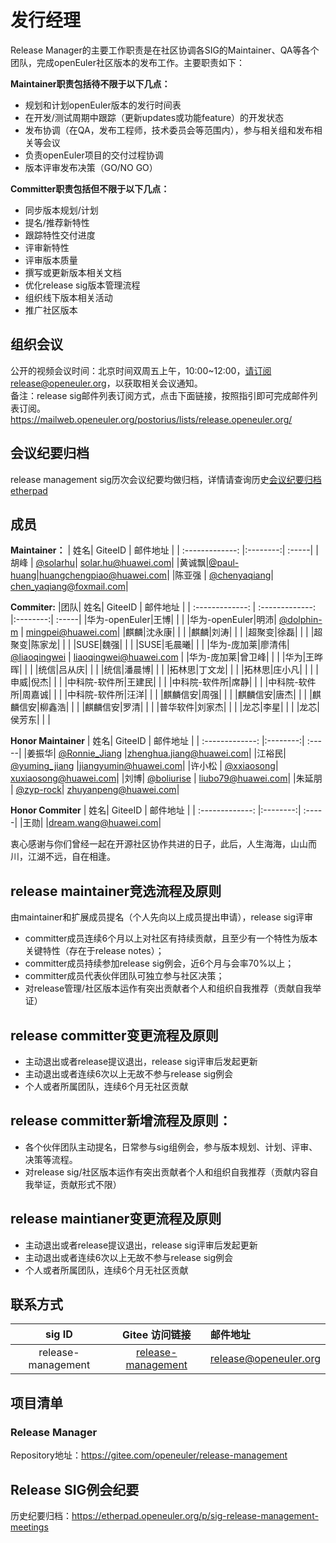 # 发行经理

Release Manager的主要工作职责是在社区协调各SIG的Maintainer、QA等各个团队，完成openEuler社区版本的发布工作。主要职责如下：

**Maintainer职责包括待不限于以下几点：**
- 规划和计划openEuler版本的发行时间表
- 在开发/测试周期中跟踪（更新updates或功能feature）的开发状态
- 发布协调（在QA，发布工程师，技术委员会等范围内），参与相关组和发布相关等会议
- 负责openEuler项目的交付过程协调
- 版本评审发布决策（GO/NO GO）

**Committer职责包括但不限于以下几点：**
- 同步版本规划/计划
- 提名/推荐新特性
- 跟踪特性交付进度
- 评审新特性
- 评审版本质量
- 撰写或更新版本相关文档
- 优化release sig版本管理流程
- 组织线下版本相关活动
- 推广社区版本


## 组织会议

公开的视频会议时间：北京时间双周五上午，10:00~12:00，请订阅release@openeuler.org，以获取相关会议通知。  
备注：release sig邮件列表订阅方式，点击下面链接，按照指引即可完成邮件列表订阅。  
https://mailweb.openeuler.org/postorius/lists/release.openeuler.org/  

## 会议纪要归档
release management sig历次会议纪要均做归档，详情请查询历史[会议纪要归档etherpad](https://etherpad.openeuler.org/p/sig-release-management-meetings)

## 成员
**Maintainer：**
| 姓名| GiteeID           | 邮件地址  |
| :-------------: |:--------:| :-----|
|胡峰 | [@solarhu](https://gitee.com/solarhu)| solar.hu@huawei.com|
|黄诚飘|[@paul-huang](https://gitee.com/paul-huang)|huangchengpiao@huawei.com|
|陈亚强  | [@chenyaqiang](https://gitee.com/chenyaqiang)|  chen_yaqiang@foxmail.com|

**Commiter:**
|团队| 姓名| GiteeID           | 邮件地址  |
| :-------------: | :-------------: |:--------:| :-----|
|华为-openEuler|王博|    |    |
|华为-openEuler|明沛| [@dolphin-m](https://gitee.com/dolphin-m) | mingpei@huawei.com|
|麒麟|沈永康|	|	|
|麒麟|刘涛|	|	|
|超聚变|徐磊|	|	|
|超聚变|陈家龙|	|	|
|SUSE|魏强|	|	|
|SUSE|毛晨曦|	|	|
|华为-庞加莱|廖清伟| [@liaoqingwei](https://gitee.com/liaoqingwei) | liaoqingwei@huawei.com |
|华为-庞加莱|曾卫峰|	|	|
|华为|王晔晖|    |    |
|统信|吕从庆|	|	|
|统信|潘晨博|	|	|
|拓林思|丁文龙|	|	|
|拓林思|庄小凡|	|	|
|申威|倪杰|	|	|
|中科院-软件所|王建民|	|	|
|中科院-软件所|席静|	|	|
|中科院-软件所|周嘉诚|	|	|
|中科院-软件所|汪洋|	|	|
|麒麟信安|周强|	|	|
|麒麟信安|唐杰|	|	|
|麒麟信安|柳鑫浩|	|	|
|麒麟信安|罗清|	|	|
|普华软件|刘家杰|	|	|
|龙芯|李星|	|	|
|龙芯|侯芳东|	|	|

**Honor Maintainer**
| 姓名| GiteeID           | 邮件地址  |
| :-------------: |:--------:| :-----|
|姜振华| [@Ronnie_Jiang](https://gitee.com/Ronnie_Jiang) |zhenghua.jiang@huawei.com|
|江裕民| [@yuming_jiang](https://gitee.com/yuming_jiang)  |jiangyumin@huawei.com|
|许小松  | [@xxiaosong](https://gitee.com/xxiaosong)|  xuxiaosong@huawei.com| 
|刘博| [@boliurise](https://gitee.com/boliurise) | liubo79@huawei.com|
|朱延朋  | [@zyp-rock](https://gitee.com/zyp-rock)|  zhuyanpeng@huawei.com|

**Honor Commiter**
| 姓名| GiteeID           | 邮件地址  |
| :-------------: |:--------:| :-----|
|王勋| |dream.wang@huawei.com|

衷心感谢与你们曾经一起在开源社区协作共进的日子，此后，人生海海，山山而川，江湖不远，自在相逢。

## release maintainer竞选流程及原则
由maintainer和扩展成员提名（个人先向以上成员提出申请），release sig评审
- committer成员连续6个月以上对社区有持续贡献，且至少有一个特性为版本关键特性（存在于release notes）；
- committer成员持续参加release sig例会，近6个月与会率70%以上；
- committer成员代表伙伴团队可独立参与社区决策；
- 对release管理/社区版本运作有突出贡献者个人和组织自我推荐（贡献自我举证）

## release committer变更流程及原则
- 主动退出或者release提议退出，release sig评审后发起更新
- 主动退出或者连续6次以上无故不参与release sig例会
- 个人或者所属团队，连续6个月无社区贡献

## release committer新增流程及原则：
- 各个伙伴团队主动提名，日常参与sig组例会，参与版本规划、计划、评审、决策等流程。
- 对release sig/社区版本运作有突出贡献者个人和组织自我推荐（贡献内容自我举证，贡献形式不限）


## release maintianer变更流程及原则
- 主动退出或者release提议退出，release sig评审后发起更新
- 主动退出或者连续6次以上无故不参与release sig例会
- 个人或者所属团队，连续6个月无社区贡献


## 联系方式
| sig ID| Gitee 访问链接           | 邮件地址  |
| :-------------: |:--------:| :-----|
|release-management|[release-management](https://gitee.com/openeuler/release-management/)|release@openeuler.org|



## 项目清单

### Release Manager

Repository地址：https://gitee.com/openeuler/release-management

## Release SIG例会纪要

历史纪要归档：https://etherpad.openeuler.org/p/sig-release-management-meetings
